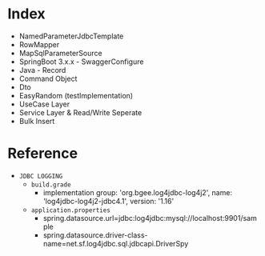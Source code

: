 # Index

- NamedParameterJdbcTemplate
- RowMapper
- MapSqlParameterSource
- SpringBoot 3.x.x - SwaggerConfigure
- Java - Record
- Command Object
- Dto
- EasyRandom (testImplementation)
- UseCase Layer
- Service Layer & Read/Write Seperate
- Bulk Insert

# Reference

- `JDBC LOGGING`
    - `build.grade`
        - implementation group: 'org.bgee.log4jdbc-log4j2', name: 'log4jdbc-log4j2-jdbc4.1', version: '1.16'
    - `application.properties`
        - spring.datasource.url=jdbc:log4jdbc:mysql://localhost:9901/sample
        - spring.datasource.driver-class-name=net.sf.log4jdbc.sql.jdbcapi.DriverSpy

